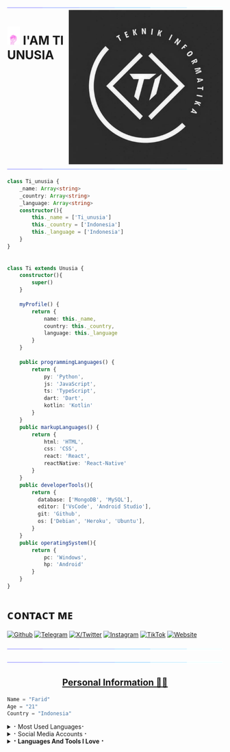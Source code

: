 
[<img src="./resources/hr.gif"/>](https://github.com/tiunusia)
<img align='right' src='./resources/ti.jpg' width='360'/>
 
<h1> <img src="./resources/hand.webp" width="30px"> I'AM TI UNUSIA </h1>

[<img src="./resources/hr.gif"/>](https://github.com/tiunusia)


```typescript
class Ti_unusia {
    _name: Array<string>
    _country: Array<string>
    _language: Array<string>
    constructor(){
        this._name = ['Ti_unusia']
        this._country = ['Indonesia']
        this._language = ['Indonesia']
    }
}


class Ti extends Unusia {
    constructor(){
        super()
    }

    myProfile() {
        return {
            name: this._name,
            country: this._country,
            language: this._language
        }
    }

    public programmingLanguages() {
        return {
            py: 'Python', 
            js: 'JavaScript',
            ts: 'TypeScript',
            dart: 'Dart',
            kotlin: 'Kotlin'
        }
    }
    public markupLanguages() {
        return {
            html: 'HTML',
            css: 'CSS',
            react: 'React',
            reactNative: 'React-Native'
        }
    }
    public developerTools(){
        return {
          database: ['MongoDB', 'MySQL'],
          editor: ['VsCode', 'Android Studio'],
          git: 'Github',
          os: ['Debian', 'Heroku', 'Ubuntu'],
        }
    }
    public operatingSystem(){
        return {
            pc: 'Windows',
            hp: 'Android'
        }
    }
}
 ```
# ᴄᴏɴᴛᴀᴄᴛ ᴍᴇ

[![Github](https://img.shields.io/badge/-Github-181717?style=for-the-badge&logo=Github&logoColor=white)](https://github.com/tiunusia)
[![Telegram](https://img.shields.io/badge/Telegram-2CA5E0?style=for-the-badge&logo=telegram&logoColor=white)](https://t.me/tiunusia)
[![X/Twitter](https://img.shields.io/badge/X-1DA1F2?style=for-the-badge&logo=x&logoColor=white)](https://x.com/tiunusia)
[![Instagram](https://img.shields.io/badge/Instagram-E4405F?style=for-the-badge&logo=instagram&logoColor=white)](https://www.instagram.com/tiunusia_ofc24) 
[![TikTok](https://img.shields.io/badge/TikTok-69C9D0?style=for-the-badge&logo=tiktok&logoColor=white)](https://www.tiktok.com/@tiunusia) 
[![Website](https://img.shields.io/badge/Website-000000?style=for-the-badge&logo=globe&logoColor=white)](https://tiunusia.com)

</a>

[<img src="./resources/hr.gif"/>](https://github.com/tiunusa)

</p>

[<img src="./resources/hr.gif"/>](https://github.com/tiunusa)


<h2 align="center"><a href='https://t.me/greyvbss'/><b>Personal Information 👨‍💻</b></h2>


<p align='Middle'><a href='https://t.me/greyvbss><img src='./resources/telegram_icon.png' width='750"'></a></p>


```python
Name = "Farid"
Age = "21"
Country = "Indonesia"
```

</a>
</b></h2>  
</details>

<details>
<summary>⠂Most Used Languages⠂</summary>
<h2 align="center"><b>⠂Most Used Languages⠐
<br>
<br>
<a href="https://github-readme-stats.vercel.app/api/top-langs/?username=Xcilik&layout=compact&theme=midnight-purple&hide=Css">
    <img width="60%" align="center" alt="Most Used Languages" src="https://github-readme-stats.vercel.app/api/top-langs/?username=Xcilik&layout=compact&theme=midnight-purple&hide=Css" />
</a>
</b></h2>  
</details>



<details>
<summary>⠂Social Media Accounts⠐</summary>
<h2 align="center"><b> ⠂Social Media Accounts⠐
  <br>
  <br>


[![telegram](https://img.shields.io/badge/Telegram-0088cc?style=for-the-badge&logo=telegram&logocolor=white)](https://t.me/greyvbss)
[![X/Twitter](https://img.shields.io/badge/X-1DA1F2?style=for-the-badge&logo=x&logoColor=white)](https://x.com/faridsrydi)
[![Instagram](https://img.shields.io/badge/Instagram-E4405F?style=for-the-badge&logo=instagram&logoColor=white)](https://www.instagram.com/faridsrydi)  
</details>
<details>
<summary>⠂Languages And Tools I Love⠐</summary>
<h2 align="center"><b>⠂Languages And Tools I Love⠐
  <br>
  <br>

  <img alt="Python" src="https://img.shields.io/badge/python-%2314354C.svg?&style=for-the-badge&logo=python&logoColor=white"/>
  <img alt="Adobe" src="https://img.shields.io/badge/adobe-%23FF0000.svg?&style=for-the-badge&logo=adobe&logoColor=white"/>
  <img alt="Visual Studio" src="https://img.shields.io/badge/VisualStudio-5C2D91.svg?&style=for-the-badge&logo=visual-studio&logoColor=white"/>
  <img alt="GitHub" src="https://img.shields.io/badge/github-%23121011.svg?&style=for-the-badge&logo=github&logoColor=white"/>
  <img alt="Git" src="https://img.shields.io/badge/git-%23F05033.svg?&style=for-the-badge&logo=git&logoColor=white"/>
  <img alt="Azure" src="https://img.shields.io/badge/azure-%230072C6.svg?&style=for-the-badge&logo=azure-devops&logoColor=white"/>
<img alt="Heroku" src="https://img.shields.io/badge/heroku-%23430098.svg?&style=for-the-badge&logo=heroku&logoColor=white"/>
  <img alt="MySQL" src="https://img.shields.io/badge/mysql-%2300f.svg?&style=for-the-badge&logo=mysql&logoColor=white"/>
  <img alt="Visual Studio Code" src="https://img.shields.io/badge/VisualStudioCode-0078d7.svg?&style=for-the-badge&logo=visual-studio-code&logoColor=white"/>	
  <img alt="Postgres" src ="https://img.shields.io/badge/postgres-%23316192.svg?&style=for-the-badge&logo=postgresql&logoColor=white"/>
  <img alt="MongoDB" src ="https://img.shields.io/badge/MongoDB-%234ea94b.svg?&style=for-the-badge&logo=mongodb&logoColor=white"/>
  <img alt="SQLite" src ="https://img.shields.io/badge/sqlite-%2307405e.svg?&style=for-the-badge&logo=sqlite&logoColor=white"/>
  <img alt="Ubuntu" src="https://img.shields.io/badge/Ubuntu-E95420?style=for-the-badge&logo=ubuntu&logoColor=white" />
  <img alt="Debian" src="https://img.shields.io/badge/Debian-D70A53?style=for-the-badge&logo=debian&logoColor=white" />  	
  <img alt="Windows 10" src="https://img.shields.io/badge/Windows-0078D6?style=for-the-badge&logo=windows&logoColor=white" />
  <img alt="Android" src="https://img.shields.io/badge/Android-3DDC84?style=for-the-badge&logo=android&logoColor=white" />
</b></h2>
</details>
